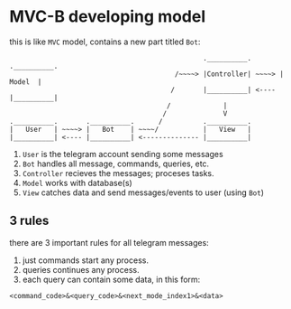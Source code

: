 # MVC-B developing model

this is like `MVC` model, contains a new part titled `Bot`:

```text
                                                .__________.       .__________.
                                         /~~~~> |Controller| ~~~~> |   Model  |
                                        /       |__________| <---- |__________|
                                       /             |
                                      /              V
.__________.       .__________.      /          .__________.
|   User   | ~~~~> |   Bot    | ~~~~/           |   View   |
|__________| <---- |__________| <-------------- |__________|
```

1. `User` is the telegram account sending some messages
2. `Bot` handles all message, commands, queries, etc.
3. `Controller` recieves the messages; proceses tasks.
4. `Model` works with database(s)
5. `View` catches data and send messages/events to user (using `Bot`)

## 3 rules

there are 3 important rules for all telegram messages:

1. just commands start any process.
2. queries continues any process.
3. each query can contain some data, in this form:

```text
<command_code>&<query_code>&<next_mode_index1>&<data>
```
